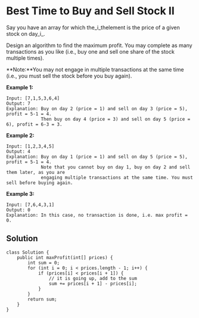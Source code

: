 # Best Time to Buy and Sell Stock II

Say you have an array for which the_i_thelement is the price of a given stock on day_i_.

Design an algorithm to find the maximum profit. You may complete as many transactions as you like \(i.e., buy one and sell one share of the stock multiple times\).

**Note:**You may not engage in multiple transactions at the same time \(i.e., you must sell the stock before you buy again\).

**Example 1:**

```
Input: [7,1,5,3,6,4]
Output: 7
Explanation: Buy on day 2 (price = 1) and sell on day 3 (price = 5), profit = 5-1 = 4.
             Then buy on day 4 (price = 3) and sell on day 5 (price = 6), profit = 6-3 = 3.
```

**Example 2:**

```
Input: [1,2,3,4,5]
Output: 4
Explanation: Buy on day 1 (price = 1) and sell on day 5 (price = 5), profit = 5-1 = 4.
             Note that you cannot buy on day 1, buy on day 2 and sell them later, as you are
             engaging multiple transactions at the same time. You must sell before buying again.
```

**Example 3:**

```
Input: [7,6,4,3,1]
Output: 0
Explanation: In this case, no transaction is done, i.e. max profit = 0.
```

## Solution

```
class Solution {
    public int maxProfit(int[] prices) {
        int sum = 0;
        for (int i = 0; i < prices.length - 1; i++) {
            if (prices[i] < prices[i + 1]) {
                // it is going up, add to the sum
                sum += prices[i + 1] - prices[i];
            }
        }
        return sum;
    }
}
```





